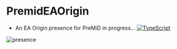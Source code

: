# PremidEAOrigin
- An EA Origin presence for PreMiD in progress...
[![TypeScript](https://badges.frapsoft.com/typescript/code/typescript.svg?v=101)](https://github.com/ellerbrock/typescript-badges/)
<img src="https://i.imgur.com/M5aQ6b2.png" alt="presence" data-canonical-src="https://i.imgur.com/M5aQ6b2.png" style="max-width:100%;">
